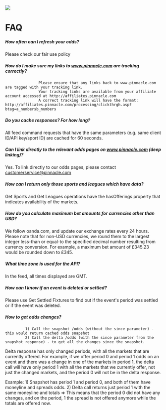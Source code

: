 <img _ngcontent-c2="" src="https://avatars2.githubusercontent.com/u/31601407?s=70&amp;u=f3c6e1cfc8a26665e4a4df6d8da4a7ee527aeceb&amp;v=4" style="background-color: transparent;"> 


# FAQ



##### How often can I refresh your odds?

Please check our fair use policy

##### How do I make sure my links to www.pinnacle.com are tracking correctly?

                   Please ensure that any links back to www.pinnacle.com are tagged with your tracking link. 
                   Your tracking links are available from your affiliate account accessed at http://affiliates.pinnacle.com
                   A correct tracking link will have the format:   http://affiliates.pinnacle.com/processing/clickthrgh.asp?btag=a_numbersb_numbers

##### Do you cache responses? For how long?

All feed command requests that have the same parameters (e.g. same client ID/API key/sport ID) are cached for 60 seconds.

##### Can I link directly to the relevant odds pages on www.pinnacle.com (deep linking)?

Yes. To link directly to our odds pages, please contact customerservice@pinnacle.com

##### How can I return only those sports and leagues which have data?

Get Sports and Get Leagues operations have the hasOfferings property that indicates availability of the markets.

##### How do you calculate maximum bet amounts for currencies other than USD?

We follow oanda.com, and update our exchange rates every 24 hours. Please note that for non-USD currencies, we round them to the largest integer less-than or equal-to the specified decimal number resulting from currency conversion. For example, a maximum bet amount of £345.23 would be rounded down to £345.

##### What time zone is used for the API?

In the feed, all times displayed are GMT.

##### How can I know if an event is deleted or settled?

Please use Get Settled Fixtures to find out if the event's period was settled or if the event was deleted.

##### How to get odds changes?

             1) Call the snapshot /odds (without the since parameter) - this would return cached odds snapshot
             2) Call the delta /odds (with the since parameter from the snapshot response) - to get all the changes since the snapshot.

  Delta response has only changed periods, with all the markets that are currently offered. For example, if we offer period 0 and period 1 odds on an event and there was a change in one of the markets in period 1, the delta call will have only period 1 with all the markets that we currently offer, not just the changed markets, and the period 0 will not be in the delta response.


Example:
    1) Snapshot has period 1 and period 0, and both of them have moneyline and spreads odds.
    2) Delta call returns just period 1 with the same moneyline and totals
 => This means that the period 0 did not have any changes, and on the period, 1 the spread is not offered anymore while the totals are offered now.

